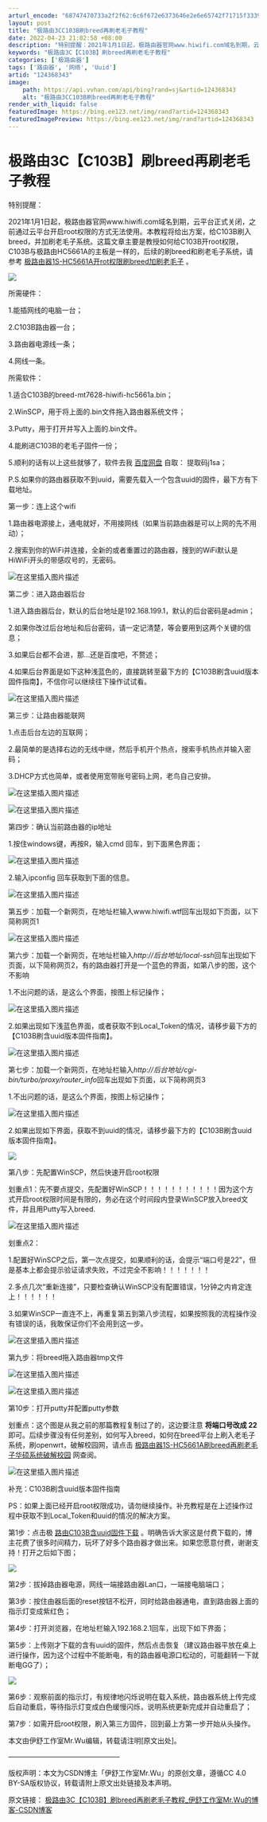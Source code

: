```yaml
---
arturl_encode: "68747470733a2f2f62:6c6f672e6373646e2e6e65742f71715f33393235373438372f:61727469636c652f64657461696c732f313234333638333433"
layout: post
title: "极路由3CC103B刷breed再刷老毛子教程"
date: 2022-04-23 21:02:58 +08:00
description: "特别提醒：2021年1月1日起，极路由器官网www.hiwifi.com域名到期，云平台正式关闭，之"
keywords: "极路由3C【C103B】刷breed再刷老毛子教程"
categories: ['极路由器']
tags: ['路由器', '网络', 'Uuid']
artid: "124368343"
image:
    path: https://api.vvhan.com/api/bing?rand=sj&artid=124368343
    alt: "极路由3CC103B刷breed再刷老毛子教程"
render_with_liquid: false
featuredImage: https://bing.ee123.net/img/rand?artid=124368343
featuredImagePreview: https://bing.ee123.net/img/rand?artid=124368343
---
```


# 极路由3C【C103B】刷breed再刷老毛子教程

特别提醒：
  
2021年1月1日起，极路由器官网www.hiwifi.com域名到期，云平台正式关闭，之前通过云平台开启root权限的方式无法使用。本教程将给出方案，给C103B刷入breed，并加刷老毛子系统。这篇文章主要是教授如何给C103B开root权限，C103B与极路由HC5661A的主板是一样的，后续的刷breed和刷老毛子系统，请参考
[极路由器1S-HC5661A开rot权限刷breed加刷老毛子](https://blog.csdn.net/qq_39257487/article/details/108534567?spm=1001.2014.3001.5502 "极路由器1S-HC5661A开rot权限刷breed加刷老毛子")
。

![](https://i-blog.csdnimg.cn/blog_migrate/7e907bfca1868fcf5a76886565c90f62.jpeg)

所需硬件：

1.能插网线的电脑一台；
  
2.C103B路由器一台；
  
3.路由器电源线一条；
  
4.网线一条。
  
所需软件：

1.适合C103B的breed-mt7628-hiwifi-hc5661a.bin；
  
2.WinSCP，用于将上面的.bin文件拖入路由器系统文件；
  
3.Putty，用于打开并写入上面的.bin文件。
  
4.能刷进C103B的老毛子固件一份；
  
5.顺利的话有以上这些就够了，软件去我
[百度网盘](https://pan.baidu.com/s/1tDJTfTdvsPGJVg_1LEJRLw#list/path=%2F "百度网盘")
自取： 提取码j1sa；
  
P.S.如果你的路由器获取不到uuid，需要先载入一个包含uuid的固件，最下方有下载地址。

第一步：连上这个wifi

1.路由器电源接上，通电就好，不用接网线（如果当前路由器是可以上网的先不用动）；
  
2.搜索到你的WiFi并连接，全新的或者重置过的路由器，搜到的WiFi默认是HiWiFi开头的带感叹号的，无密码。

![在这里插入图片描述](https://i-blog.csdnimg.cn/blog_migrate/3b617e4c829e6548f044a3689181a8c6.png#pic_center)

第二步：进入路由器后台

1.进入路由器后台，默认的后台地址是192.168.199.1，默认的后台密码是admin；
  
2.如果你改过后台地址和后台密码，请一定记清楚，等会要用到这两个关键的信息；
  
3.如果后台都不会进，那…还是百度吧，不赘述；
  
4.如果后台界面是如下这种浅蓝色的，直接跳转至最下方的【C103B刷含uuid版本固件指南】，不信你可以继续往下操作试试看。

![在这里插入图片描述](https://i-blog.csdnimg.cn/blog_migrate/b0bcccb23a39e651451a2431f4ca4b18.jpeg)

第三步：让路由器能联网

1.点击后台左边的互联网；
  
2.最简单的是选择右边的无线中继，然后手机开个热点，搜索手机热点并输入密码；
  
3.DHCP方式也简单，或者使用宽带账号密码上网，老鸟自己安排。

![在这里插入图片描述](https://i-blog.csdnimg.cn/blog_migrate/1bd0059cd52e1119575f89c3894d1979.png#pic_center)

![在这里插入图片描述](https://i-blog.csdnimg.cn/blog_migrate/ab98a1f65191dae52fa98bf0e383e4e8.png)

第四步：确认当前路由器的ip地址
  
1.按住windows键，再按R，输入cmd 回车，到下面黑色界面；

![在这里插入图片描述](https://i-blog.csdnimg.cn/blog_migrate/60d7e84c543f837c0e6cfcb64e330eff.png)

2.输入ipconfig 回车获取到下面的信息。

![在这里插入图片描述](https://i-blog.csdnimg.cn/blog_migrate/837be544c65dab6a50d77f679ece8a93.png)

第五步：加载一个新网页，在地址栏输入www.hiwifi.wtf回车出现如下页面，以下简称网页1

![在这里插入图片描述](https://i-blog.csdnimg.cn/blog_migrate/a90c27d129da1879016926ab53b4cef8.png)

第六步：加载一个新网页，在地址栏输入*http://后台地址/local-ssh*回车出现如下页面，以下简称网页2，有的路由器打开是一个蓝色的界面，如第八步的图，这个不影响

1.不出问题的话，是这么个界面，按图上标记操作；

![在这里插入图片描述](https://i-blog.csdnimg.cn/blog_migrate/d6b43368588659cc23b99fade3a3d66b.png)

2.如果出现如下浅蓝色界面，或者获取不到Local\_Token的情况，请移步最下方的【C103B刷含uuid版本固件指南】。

![在这里插入图片描述](https://i-blog.csdnimg.cn/blog_migrate/cb61b4602e61735a606b8c5992f2e9bb.png)

第七步：加载一个新网页，在地址栏输入*http://后台地址/cgi-bin/turbo/proxy/router\_info*回车出现如下页面，以下简称网页3
  
1.不出问题的话，是这么个界面，按图上标记操作；

![在这里插入图片描述](https://i-blog.csdnimg.cn/blog_migrate/b6491c3b468abd1e517442fcc9cad97e.png)

2.如果出现如下界面，获取不到uuid的情况，请移步最下方的【C103B刷含uuid版本固件指南】。

![](https://i-blog.csdnimg.cn/blog_migrate/5b81000ab73e6587c396ee8c36c45a76.png)
  
第八步：先配置WinSCP，然后快速开启root权限
  
划重点1：先不要点提交，先配置好WinSCP！！！！！！！！！！！因为这个方式开启root权限时间是有限的，务必在这个时间段内登录WinSCP放入breed文件，并且用Putty写入breed.

![在这里插入图片描述](https://i-blog.csdnimg.cn/blog_migrate/d099eda13c7423a84e4bbe1850a9781d.png)

划重点2：
  
1.配置好WinSCP之后，第一次点提交，如果顺利的话，会提示“端口号是22”，但是基本上都会提示验证请求失败，不过完全不影响！！！！！！！
  
2.多点几次“重新连接”，只要检查确认WinSCP没有配置错误，1分钟之内肯定连上！！！！！！
  
3.如果WinSCP一直连不上，再重复第五到第八步流程，如果按照我的流程操作没有错误的话，我敢保证你们不会用到这一步。

![在这里插入图片描述](https://i-blog.csdnimg.cn/blog_migrate/47b1971b6ce60de561241d84e10d2146.png)

第九步：将breed拖入路由器tmp文件

![在这里插入图片描述](https://i-blog.csdnimg.cn/blog_migrate/fbffa7c23f2f13c1b61a130ed093a5aa.png#pic_center)

![在这里插入图片描述](https://i-blog.csdnimg.cn/blog_migrate/7e931d6012bcdea895fbf74e1196c407.png#pic_center)

第10步：打开putty并配置putty参数

划重点：这个图是从我之前的那篇教程复制过了的，这边要注意
**将端口号改成 22**
即可。后续步骤没有任何差别，如何写入breed，如何在breed平台上刷入老毛子系统，刷openwrt，破解校园网，请点击
[极路由器1S-HC5661A刷breed再刷老毛子华硕系统破解校园](https://blog.csdn.net/qq_39257487/article/details/114867431?spm=1001.2014.3001.5502 "极路由器1S-HC5661A刷breed再刷老毛子华硕系统破解校园")
网查阅。

![在这里插入图片描述](https://i-blog.csdnimg.cn/blog_migrate/7f28b22a67089c3e8eaa562776072d9c.png#pic_center)

补充：C103B刷含uuid版本固件指南
  
PS：如果上面已经开启root权限成功，请勿继续操作。补充教程是在上述操作过程中获取不到Local\_Token和uuid的情况的解决方案。

第1步：点击极
[路由C103B含uuid固件下载](https://download.csdn.net/download/qq_39257487/85209079 "路由C103B含uuid固件下载")
。明确告诉大家这是付费下载的，博主花费了很多时间精力，玩坏了好多个路由器才做出来。如果您愿意付费，谢谢支持！打开之后如下图；

![](https://i-blog.csdnimg.cn/blog_migrate/bfd0d13effc94831e714901517961ddd.png)
  
第2步：拔掉路由器电源，网线一端接路由器Lan口，一端接电脑端口；
  
第3步：按住由器后面的reset按钮不松开，同时给路由器通电，直到路由器上面的指示灯变成紫红色；
  
第4步：打开浏览器，在地址栏输入192.168.2.1回车，出现下如下界面；

第5步：上传刚才下载的含有uuid的固件，然后点击恢复（建议路由器平放在桌上进行操作，因为这个过程中不能断电，有的路由器电源口松动的，可能翻转一下就断电GG了）；

![](https://i-blog.csdnimg.cn/blog_migrate/553ed0de80c70fd7c82d7cad7977327f.jpeg)

第6步：观察前面的指示灯，有规律地闪烁说明在载入系统，路由器系统上传完成后自动重启，等待指示灯变成白色缓慢闪烁，说明系统更新完成并自动重启了；

第7步：如需开启root权限，刷入第三方固件，回到最上方第一步开始从头操作。

本文由伊舒工作室Mr.Wu编辑，转载请注明[原文出处]。
  
————————————————
  
版权声明：本文为CSDN博主「伊舒工作室Mr.Wu」的原创文章，遵循CC 4.0 BY-SA版权协议，转载请附上原文出处链接及本声明。
  
原文链接：
[极路由3C【C103B】刷breed再刷老毛子教程\_伊舒工作室Mr.Wu的博客-CSDN博客](https://blog.csdn.net/qq_39257487/article/details/124368343 "极路由3C【C103B】刷breed再刷老毛子教程_伊舒工作室Mr.Wu的博客-CSDN博客")